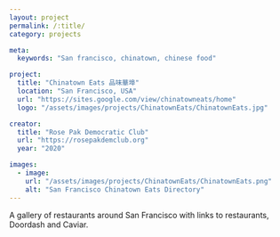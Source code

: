 ```yaml
---
layout: project
permalink: /:title/
category: projects

meta:
  keywords: "San francisco, chinatown, chinese food"

project:
  title: "Chinatown Eats 品味華埠"
  location: "San Francisco, USA"
  url: "https://sites.google.com/view/chinatowneats/home"
  logo: "/assets/images/projects/ChinatownEats/ChinatownEats.jpg"

creator:
  title: "Rose Pak Democratic Club"
  url: "https://rosepakdemclub.org"
  year: "2020"

images:
  - image:
    url: "/assets/images/projects/ChinatownEats/ChinatownEats.png"
    alt: "San Francisco Chinatown Eats Directory"
---
```

<p>A gallery of restaurants around San Francisco with links to restaurants, Doordash and Caviar.</p>